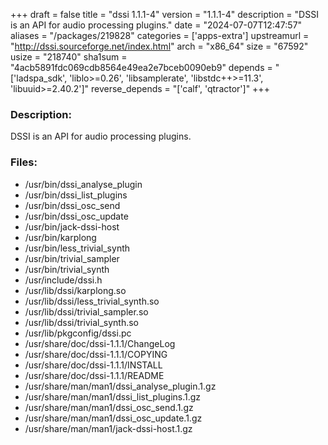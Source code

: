 +++
draft = false
title = "dssi 1.1.1-4"
version = "1.1.1-4"
description = "DSSI is an API for audio processing plugins."
date = "2024-07-07T12:47:57"
aliases = "/packages/219828"
categories = ['apps-extra']
upstreamurl = "http://dssi.sourceforge.net/index.html"
arch = "x86_64"
size = "67592"
usize = "218740"
sha1sum = "4acb5891fdc069cdb8564e49ea2e7bceb0090eb9"
depends = "['ladspa_sdk', 'liblo>=0.26', 'libsamplerate', 'libstdc++>=11.3', 'libuuid>=2.40.2']"
reverse_depends = "['calf', 'qtractor']"
+++
### Description: 
DSSI is an API for audio processing plugins.

### Files: 
* /usr/bin/dssi_analyse_plugin
* /usr/bin/dssi_list_plugins
* /usr/bin/dssi_osc_send
* /usr/bin/dssi_osc_update
* /usr/bin/jack-dssi-host
* /usr/bin/karplong
* /usr/bin/less_trivial_synth
* /usr/bin/trivial_sampler
* /usr/bin/trivial_synth
* /usr/include/dssi.h
* /usr/lib/dssi/karplong.so
* /usr/lib/dssi/less_trivial_synth.so
* /usr/lib/dssi/trivial_sampler.so
* /usr/lib/dssi/trivial_synth.so
* /usr/lib/pkgconfig/dssi.pc
* /usr/share/doc/dssi-1.1.1/ChangeLog
* /usr/share/doc/dssi-1.1.1/COPYING
* /usr/share/doc/dssi-1.1.1/INSTALL
* /usr/share/doc/dssi-1.1.1/README
* /usr/share/man/man1/dssi_analyse_plugin.1.gz
* /usr/share/man/man1/dssi_list_plugins.1.gz
* /usr/share/man/man1/dssi_osc_send.1.gz
* /usr/share/man/man1/dssi_osc_update.1.gz
* /usr/share/man/man1/jack-dssi-host.1.gz
